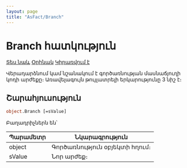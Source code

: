 ```yaml
---
layout: page
title: "AsFact/Branch"
---
```


# Branch հատկություն

[Տես նաև](../Asfact.md) [Օրինակ](../../Examples/E_AsFact.md) [Կիրառվում է](../Asfact.md)

Վերադարձնում կամ նշանակում է գործառնության մասնաճյուղի կոդի արժեքը։ 
Առավելագույն թույլատրելի երկարությունը 3 նիշ է։

## Շարահյուսություն

```vb
object.Branch [=sValue]  
```

Բաղադրիչներն են՝

| Պարամետր | Նկարագրություն |
|--|--|
| object | Գործառնություն օբյեկտի հղում։ |
| sValue | Նոր արժեք։ |
